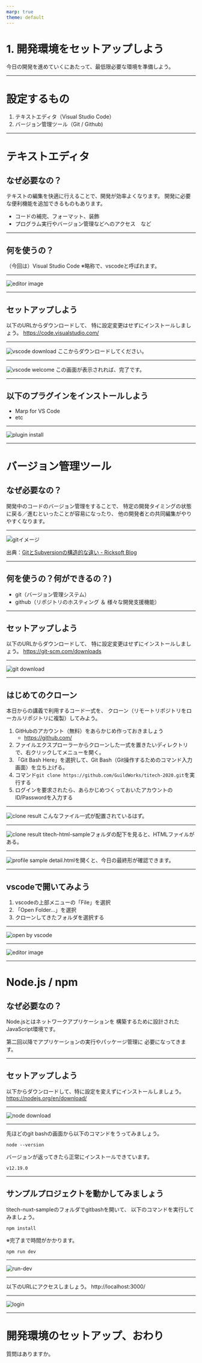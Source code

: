 ```yaml
---
marp: true
theme: default
---
```

<!-- page_number: true -->
<!-- paginate: true -->

# 1. 開発環境をセットアップしよう

今日の開発を進めていくにあたって、最低限必要な環境を準備しよう。

---

# 設定するもの

1. テキストエディタ（Visual Studio Code）
2. バージョン管理ツール（Git / Github)

---

# テキストエディタ

## なぜ必要なの？
テキストの編集を快適に行えることで、開発が効率よくなります。
開発に必要な便利機能を追加できるものもあります。

- コードの補完、フォーマット、装飾
- プログラム実行やバージョン管理などへのアクセス　など

---

## 何を使うの？
（今回は）Visual Studio Code
※略称で、vscodeと呼ばれます。

---

![editor image](images/editor_image.png)

---

## セットアップしよう

以下のURLからダウンロードして、
特に設定変更はせずにインストールしましょう。
https://code.visualstudio.com/

---

![vscode download](images/vscode_download.png)
ここからダウンロードしてください。

---

![vscode welcome](images/vscode_welcome.png)
この画面が表示されれば、完了です。

---

## 以下のプラグインをインストールしよう
- Marp for VS Code
- etc

---

![plugin install](images/plugin-install.png)

---

# バージョン管理ツール

## なぜ必要なの？
開発中のコードのバージョン管理をすることで、
特定の開発タイミングの状態に戻る／進むといったことが容易になったり、
他の開発者との共同編集がやりやすくなります。

---

![gitイメージ](https://www.ricksoft.jp/blog/wp-content/uploads/2018/11/Subversion02.png)

出典：[GitとSubversionの構造的な違い - Ricksoft Blog](https://www.ricksoft.jp/blog/archives/9483/)

---

## 何を使うの？何ができるの？)
- git（バージョン管理システム）
- github（リポジトリのホスティング ＆ 様々な開発支援機能）

---

## セットアップしよう
以下のURLからダウンロードして、
特に設定変更はせずにインストールしましょう。
https://git-scm.com/downloads

---

![git download](images/git_download.png)

---

## はじめてのクローン
本日からの講義で利用するコード一式を、
クローン（リモートリポジトリをローカルリポジトリに複製）してみよう。

1. GitHubのアカウント（無料）をあらかじめ作っておきましょう
    - https://github.com/
1. ファイルエクスプローラーからクローンした一式を置きたいディレクトリで、右クリックしてメニューを開く。
1. 「Git Bash Here」を選択して、Git Bash（Git操作するためのコマンド入力画面）を立ち上げる。
1. コマンド` git clone https://github.com/GuildWorks/titech-2020.git `を実行する
1. ログインを要求されたら、あらかじめつくっておいたアカウントのID/Passwordを入力する

---

![clone result](images/clone_result.png)
こんなファイル一式が配置されているはず。

---

![clone result](images/clone_result_samplehtml.png)
titech-html-sampleフォルダの配下を見ると、HTMLファイルがある。

---

![profile sample](images/profile_sample.png)
detail.htmlを開くと、今日の最終形が確認できます。

---

## vscodeで開いてみよう

1. vscodeの上部メニューの「File」を選択
1. 「Open Folder...」を選択
1. クローンしてきたフォルダを選択する

---

![open by vscode](images/open_by_vscode.png)

---

![editor image](images/editor_image.png)

---

# Node.js / npm

## なぜ必要なの？
Node.jsとはネットワークアプリケーションを
構築するために設計されたJavaScript環境です。

第二回以降でアプリケーションの実行やパッケージ管理に
必要になってきます。

---

## セットアップしよう

以下からダウンロードして、特に設定を変えずにインストールしましょう。
https://nodejs.org/en/download/

---

![node download](images/node_download.png)

---

先ほどのgit bashの画面から以下のコマンドをうってみましょう。
```
node --version
```
バージョンが返ってきたら正常にインストールできています。
```
v12.19.0
```

---

## サンプルプロジェクトを動かしてみましょう
titech-nuxt-sampleのフォルダでgitbashを開いて、
以下のコマンドを実行してみましょう。

```
npm install
```
※完了まで時間がかかります。

```
npm run dev
```
---

![run-dev](images/run-dev.png)

---

以下のURLにアクセスしましょう。
http://localhost:3000/

---

![login](images/total-sample-project-login.png)

---


# 開発環境のセットアップ、おわり

質問はありますか。